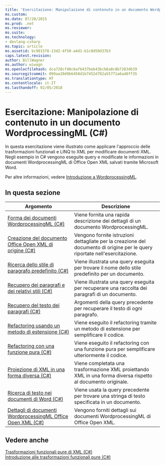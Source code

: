 ```yaml
---
title: 'Esercitazione: Manipolazione di contenuto in un documento WordprocessingML (C#)'
ms.custom: 
ms.date: 07/20/2015
ms.prod: .net
ms.reviewer: 
ms.suite: 
ms.technology:
- devlang-csharp
ms.topic: article
ms.assetid: bc9815f8-13d2-4f50-a4d1-b1c0d50d37b3
caps.latest.revision: 
author: BillWagner
ms.author: wiwagn
ms.openlocfilehash: dca728cf48c6af6437beb43bcb6a8c8b7283d639
ms.sourcegitcommit: 099aa20d9b6450d1b7452d782a55771a6ad8ff35
ms.translationtype: HT
ms.contentlocale: it-IT
ms.lasthandoff: 02/05/2018
---
```

# <a name="tutorial-manipulating-content-in-a-wordprocessingml-document-c"></a>Esercitazione: Manipolazione di contenuto in un documento WordprocessingML (C#)
In questa esercitazione viene illustrato come applicare l'approccio delle trasformazioni funzionali e LINQ to XML per modificare documenti XML. Negli esempio in C# vengono eseguite query e modificate le informazioni in documenti WordprocessingML di Office Open XML salvati tramite Microsoft Word.  
  
 Per altre informazioni, vedere [Introduzione a WordprocessingML](http://ericwhite.com/blog/introduction-to-wordprocessingml-series/).  
  
## <a name="in-this-section"></a>In questa sezione  
  
|Argomento|Descrizione|  
|-----------|-----------------|  
|[Forma dei documenti WordprocessingML (C#)](../../../../csharp/programming-guide/concepts/linq/shape-of-wordprocessingml-documents.md)|Viene fornita una rapida descrizione dei dettagli di un documento WordprocessingML.|  
|[Creazione del documento Office Open XML di origine (C#)](../../../../csharp/programming-guide/concepts/linq/creating-the-source-office-open-xml-document.md)|Vengono fornite istruzioni dettagliate per la creazione del documento di origine per le query riportate nell'esercitazione.|  
|[Ricerca dello stile di paragrafo predefinito (C#)](../../../../csharp/programming-guide/concepts/linq/finding-the-default-paragraph-style.md)|Viene illustrata una query eseguita per trovare il nome dello stile predefinito per un documento.|  
|[Recupero dei paragrafi e dei relativi stili (C#)](../../../../csharp/programming-guide/concepts/linq/retrieving-the-paragraphs-and-their-styles.md)|Viene illustrata una query eseguita per recuperare una raccolta dei paragrafi di un documento.|  
|[Recupero del testo dei paragrafi (C#)](../../../../csharp/programming-guide/concepts/linq/retrieving-the-text-of-the-paragraphs.md)|Argomenti della query precedente per recuperare il testo di ogni paragrafo.|  
|[Refactoring usando un metodo di estensione (C#)](../../../../csharp/programming-guide/concepts/linq/refactoring-using-an-extension-method.md)|Viene eseguito il refactoring tramite un metodo di estensione per semplificare il codice.|  
|[Refactoring con una funzione pura (C#)](../../../../csharp/programming-guide/concepts/linq/refactoring-using-a-pure-function.md)|Viene eseguito il refactoring con una funzione pura per semplificare ulteriormente il codice.|  
|[Proiezione di XML in una forma diversa (C#)](../../../../csharp/programming-guide/concepts/linq/projecting-xml-in-a-different-shape.md)|Viene completata una trasformazione XML proiettando XML in una forma diversa rispetto al documento originale.|  
|[Ricerca di testo nei documenti di Word (C#)](../../../../csharp/programming-guide/concepts/linq/finding-text-in-word-documents.md)|Viene usata la query precedente per trovare una stringa di testo specificata in un documento.|  
|[Dettagli di documenti WordprocessingML Office Open XML (C#)](../../../../csharp/programming-guide/concepts/linq/details-of-office-open-xml-wordprocessingml-documents.md)|Vengono forniti dettagli sui documenti WordprocessingML di Office Open XML.|  
  
## <a name="see-also"></a>Vedere anche  
 [Trasformazioni funzionali pure di XML (C#)](../../../../csharp/programming-guide/concepts/linq/pure-functional-transformations-of-xml.md)  
 [Introduzione alle trasformazioni funzionali pure (C#)](../../../../csharp/programming-guide/concepts/linq/introduction-to-pure-functional-transformations.md)
